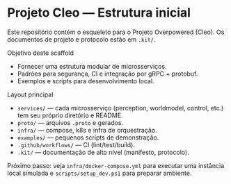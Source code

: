 # Projeto Cleo — Estrutura inicial

Este repositório contém o esqueleto para o Projeto Overpowered (Cleo). Os documentos de projeto e protocolo estão em `.kit/`.

Objetivo deste scaffold
- Fornecer uma estrutura modular de microsserviços.
- Padrões para segurança, CI e integração por gRPC + protobuf.
- Exemplos e scripts para desenvolvimento local.

Layout principal
- `services/` — cada microsserviço (perception, worldmodel, control, etc.) tem seu próprio diretório e README.
- `proto/` — arquivos `.proto` e gerados.
- `infra/` — compose, k8s e infra de orquestração.
- `examples/` — pequenos scripts de demonstração.
- `.github/workflows/` — CI (lint/test/build).
- `.kit/` — documentação de alto nível (manifesto, protocolo).

Próximo passo: veja `infra/docker-compose.yml` para executar uma instância local simulada e `scripts/setup_dev.ps1` para preparar ambiente.
